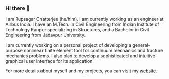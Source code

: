 ### Hi there 👋

I am Rupsagar Chatterjee (he/him). I am currently working as an engineer at Airbus India. I have an M.Tech. in Civil Engineering from Indian Institute of Technology Kanpur specializing in Structures, and a Bachelor in Civil Engineering from Jadavpur University.

I am currently working on a personal project of developing a general-purpose nonlinear finite element tool for continuum mechanics and fracture mechanics problems. I also plan to develop a sophisticated and intuitive graphical user interface for its application.

For more details about myself and my projects, you can visit my [website](https://rupsagar.github.io/).

<!--
**rupsagar/rupsagar** is a ✨ _special_ ✨ repository because its `README.md` (this file) appears on your GitHub profile.

Here are some ideas to get you started:

- 🔭 I’m currently working on ...
- 🌱 I’m currently learning ...
- 👯 I’m looking to collaborate on ...
- 🤔 I’m looking for help with ...
- 💬 Ask me about ...
- 📫 How to reach me: ...
- 😄 Pronouns: ...
- ⚡ Fun fact: ...
-->
